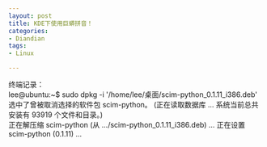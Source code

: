 ```yaml
---
layout: post
title: KDE下使用巨蟒拼音！
categories:
- Diandian
tags:
- Linux

---
```

终端记录：
<br />lee@ubuntu:~$ sudo dpkg -i '/home/lee/桌面/scim-python_0.1.11_i386.deb' 选中了曾被取消选择的软件包 scim-python。 (正在读取数据库 ... 系统当前总共安装有 93919 个文件和目录。)
<br />正在解压缩 scim-python (从 .../scim-python_0.1.11_i386.deb) ... 正在设置 scim-python (0.1.11) ...
<br />
<br />
